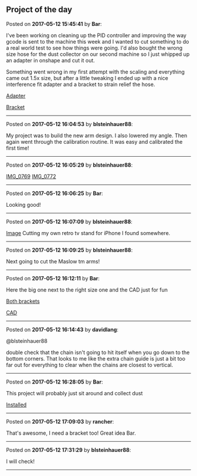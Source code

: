 ## Project of the day
Posted on **2017-05-12 15:45:41** by **Bar**:

I've been working on cleaning up the PID controller and improving the way gcode is sent to the machine this week and I wanted to cut something to do a real world test to see how things were going. I'd also bought the wrong size hose for the dust collector on our second machine so I just whipped up an adapter in onshape and cut it out. 

Something went wrong in my first attempt with the scaling and everything came out 1.5x size, but after a little tweaking I ended up with a nice interference fit adapter and a bracket to strain relief the hose.

 [Adapter](//muut.com/u/maslowcnc/s3/:maslowcnc:Pm9d:screenshot_20170512152825.png.jpg) 

 [Bracket](//muut.com/u/maslowcnc/s3/:maslowcnc:AYHj:screenshot_20170512152817.png.jpg)

---

Posted on **2017-05-12 16:04:53** by **blsteinhauer88**:

My project was to build the new arm design. I also lowered my angle. Then again went through the calibration routine. It was easy and calibrated the first time!

---

Posted on **2017-05-12 16:05:29** by **blsteinhauer88**:

[IMG_0769](//muut.com/u/maslowcnc/s3/:maslowcnc:54dp:img_0769.jpg.jpg) [IMG_0772](//muut.com/u/maslowcnc/s3/:maslowcnc:1fCH:img_0772.jpg.jpg)

---

Posted on **2017-05-12 16:06:25** by **Bar**:

Looking good!

---

Posted on **2017-05-12 16:07:09** by **blsteinhauer88**:

[Image](//muut.com/u/maslowcnc/s3/:maslowcnc:Gr7V:image.jpg.jpg)  Cutting my own retro tv stand for iPhone I found somewhere.

---

Posted on **2017-05-12 16:09:25** by **blsteinhauer88**:

Next going to cut the Maslow tm arms!

---

Posted on **2017-05-12 16:12:11** by **Bar**:

Here the big one next to the right size one and the CAD just for fun

 [Both brackets](//muut.com/u/maslowcnc/s3/:maslowcnc:vcMK:screenshot_20170512160846.png.jpg)  

[CAD](//muut.com/u/maslowcnc/s3/:maslowcnc:5N5y:screenshot_20170512161025.png.jpg)

---

Posted on **2017-05-12 16:14:43** by **davidlang**:

@blsteinhauer88

double check that the chain isn't going to hit itself when you go down to the bottom corners. That looks to me like the extra chain guide is just a bit too far out for everything to clear when the chains are closest to vertical.

---

Posted on **2017-05-12 16:28:05** by **Bar**:

This project will probably just sit around and collect dust

 [Installed](//muut.com/u/maslowcnc/s3/:maslowcnc:LBZO:screenshot_20170512162636.png.jpg)

---

Posted on **2017-05-12 17:09:03** by **rancher**:

That's awesome, I need a bracket too!  Great idea Bar.

---

Posted on **2017-05-12 17:31:29** by **blsteinhauer88**:

I will check!

---


